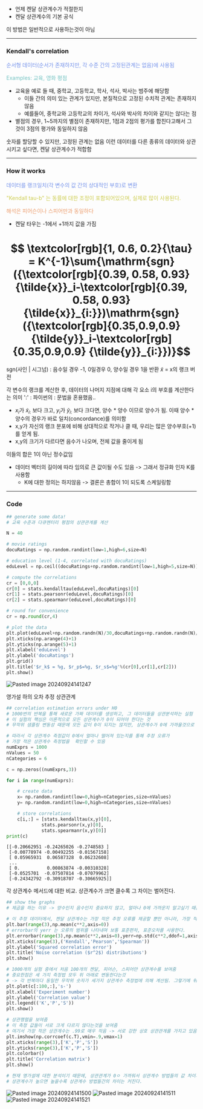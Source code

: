 - 언제 켄달 상관계수가 적절한지
- 켄달 상관계수의 기본 공식

이 방법은 일반적으로 사용하는것이 아님

---
### Kendall's correlation

<span style="color:rgb(118, 147, 234)">순서형 데이터(순서가 존재하지만, 각 수준 간의 고정된관계는 없음)에 사용됨</span>

<span style="color:rgb(116, 195, 194)">Examples: 교육, 영화 평점</span>
- 교육을 예로 들 때, 중학교, 고등학교, 학사, 석사, 박사는 범주에 해당함
	- 이들 간의 의미 있는 관계가 있지만, 본질적으로 고정된 수치적 관계는 존재하지 않음
	- 예를들어, 중학교와 고등학교의 차이가, 석사와 박사의 차이와 같지는 않다는 점
- 별점의 경우, 1~5까지의 별점이 존재하지만, 1점과 2점의 평가를 합친다고해서 그것이 3점의 평가와 동일하지 않음

숫자를 할당할 수 있지만, 고정된 관계는 없음
이런 데이터를 다른 종류의 데이터와 상관시키고 싶다면, 켄달 상관계수가 적합함

---
### How it works

<span style="color:rgb(118, 147, 234)">데이터를 랭크일치(각 변수의 값 간의 상대적인 부호)로 변환</span>

<span style="color:rgb(205, 205, 81)">"Kendall tau-b" 는 동률에 대한 조정이 포함되어있으며, 실제로 많이 사용된다.</span> 

<span style="color:rgb(236, 158, 111)">해석은 피어슨이나 스피어만과 동일하다</span> 
- 켄달 타우는 -1에서 +1까지 값을 가짐

# $$ \textcolor[rgb]{1, 0.6, 0.2}{\tau} = K^{-1}\sum{\mathrm{sgn}({\textcolor[rgb]{0.39, 0.58, 0.93} {\tilde{x}}_i-\textcolor[rgb]{0.39, 0.58, 0.93} {\tilde{x}}_{i:}})\mathrm{sgn}({\textcolor[rgb]{0.35,0.9,0.9} {\tilde{y}}_i-\textcolor[rgb]{0.35,0.9,0.9} {\tilde{y}}_{i:}})}$$
sgn(사인 | 시그넘) : 음수일 경우 -1, 0일경우 0, 양수일 경우 1을 반환
$\tilde{x}$ = x의 랭크 버전

각 변수의 랭크를 계산한 후, 데이터의 나머지 지점에 대해 각 요소 i의 부호를 계산한다는 의미
':' : 파이썬의 : 문법을 혼용했음..

- $x_i$가 $\tilde{x}_{i:}$ 보다 크고, $y_i$가 $\tilde{y}_{i:}$ 보다 크다면, 양수 * 양수 이므로 양수가 됨.
이때 양수 * 양수의 경우가 바로 일치(concordance)를 의미함
- x,y가 자신의 랭크 분포에 비해 상대적으로 작거나 클 때, 우리는 많은 양수부호(+1)를 얻게 됨.
- x,y의 크기가 다르다면 음수가 나오며, 전체 값을 줄이게 됨

이들의 합은 1이 아닌 정수값임
- 데이터 벡터의 길이에 따라 임의로 큰 값이될 수도 있음 -> 그래서 정규화 인자 K를 사용함
	- K에 대한 정의는 하지않음 -> 결론은 총합이 1이 되도록 스케일링함

---
### Code

```python
## generate some data!
# 교육 수준과 다큐멘터리 평점의 상관관계를 계산

N = 40

# movie ratings
docuRatings = np.random.randint(low=1,high=6,size=N)

# education level (1-4, correlated with docuRatings)
eduLevel = np.ceil((docuRatings+np.random.randint(low=1,high=5,size=N))/9*4)

# compute the correlations
cr = [0,0,0]
cr[0] = stats.kendalltau(eduLevel,docuRatings)[0]
cr[1] = stats.pearsonr(eduLevel,docuRatings)[0]
cr[2] = stats.spearmanr(eduLevel,docuRatings)[0]

# round for convenience
cr = np.round(cr,4)

# plot the data
plt.plot(eduLevel+np.random.randn(N)/30,docuRatings+np.random.randn(N)/30,'ks',markersize=10,markerfacecolor=[0,0,0,.25])
plt.xticks(np.arange(4)+1)
plt.yticks(np.arange(5)+1)
plt.xlabel('eduLevel')
plt.ylabel('docuRatings')
plt.grid()
plt.title('$r_k$ = %g, $r_p$=%g, $r_s$=%g'%(cr[0],cr[1],cr[2]))
plt.show()
```

![Pasted image 20240924141247](../../Pasted%20image%2020240924141247.png)

영가설 하의 오차 추정 상관관계
```python
## correlation estimation errors under H0
# 1000번의 반복을 통해 새로운 가짜 데이터를 생성하고, 그 데이터들을 상관분석하는 실험
# 이 실험의 핵심은 이론적으로 모든 상관계수가 0이 되어야 한다는 것
# 무작위 샘플링 변동성 때문에 모든 값이 0이 되지는 않지만, 상관계수가 0에 가까울것으로 기대

# 따라서 각 상관계수 측정값이 0에서 얼마나 떨어져 있는지를 통해 추정 오류가 
# 가장 적은 상관계수 측정법을  확인할 수 있음
numExprs = 1000
nValues = 50
nCategories = 6

c = np.zeros((numExprs,3))

for i in range(numExprs):

    # create data
    x= np.random.randint(low=0,high=nCategories,size=nValues)
    y= np.random.randint(low=0,high=nCategories,size=nValues)

    # store correlations
    c[i,:] = [stats.kendalltau(x,y)[0],
             stats.pearsonr(x,y)[0],
             stats.spearmanr(x,y)[0]]
print(c)
```

```
[[-0.20662951 -0.24265026 -0.2748583 ]
 [-0.00778974 -0.00492255 -0.01567158]
 [ 0.05965931  0.06587328  0.06232608]
 ...
 [ 0.          0.00863874 -0.00310328]
 [-0.0525701  -0.07507814 -0.07079962]
 [-0.24342792 -0.30918707 -0.30665925]]
```

각 상관계수 메서드에 대한 비교. 상관계수가 크면 클수록 그 차이는 벌어진다.
```python
## show the graphs
# 제곱을 하는 이유 -> 양수인지 음수인지 중요하지 않고, 얼마나 0에 가까운지 알고싶기 때문

# 이 추정 데이터에서, 켄달 상관계수는 가장 작은 추정 오류를 제공할 뿐만 아니라, 가장 적은 분산을 보임
plt.bar(range(3),np.mean(c**2,axis=0))
# errorbar의 yerr 는 오류의 범위를 나타내며 보통 표준편차, 표준오차를 사용한다.
plt.errorbar(range(3),np.mean(c**2,axis=0),yerr=np.std(c**2,ddof=1,axis=0))
plt.xticks(range(3),('Kendall','Pearson','Spearman'))
plt.ylabel('Squared correlation error')
plt.title('Noise correlation ($r^2$) distributions')
plt.show()

# 1000개의 실험 중에서 처음 100개의 켄달, 피어슨, 스피어만 상관계수를 보여줌
# 중요한점은 세 가지 측정법 모두 위 아래로 변동한다는것 
# -> 각 반복마다 동일한 무작위 숫자가 세가지 상관계수 측정법에 의해 계산됨. 그렇기에 위아래로 출렁이는것
plt.plot(c[:100,:],'s-')
plt.xlabel('Experiment number')
plt.ylabel('Correlation value')
plt.legend(('K','P','S'))
plt.show()

# 상관행렬을 보여줌
# 이 측정 값들이 서로 크게 다르지 않다는것을 보여줌
# 여기서 가장 작은 상관계수는 .99로 매우 작음 -> 서로 강한 상호 상관관계를 가지고 있음
plt.imshow(np.corrcoef(c.T),vmin=.9,vmax=1)
plt.xticks(range(3),['K','P','S'])
plt.yticks(range(3),['K','P','S'])
plt.colorbar()
plt.title('Correlation matrix')
plt.show()

# 현재 영가설에 대한 분석이기 때문에, 상관관계가 0ㅇ 가까워서 상관계수 방법들의 값 차이가 크게 나지 않았지만,
# 상관계수가 높으면 높을수록 상관계수 방법들간의 차이는 커진다.
```
![Pasted image 20240924141500](../../Pasted%20image%2020240924141500.png)
![Pasted image 20240924141511](../../Pasted%20image%2020240924141511.png)
![Pasted image 20240924141521](../../Pasted%20image%2020240924141521.png)
